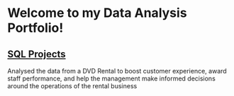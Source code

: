 
# Welcome to my Data Analysis Portfolio!

## [SQL Projects](https://github.com/ProTeni/Data-Analysis-Folder/blob/main/another-page.md)


Analysed the data from a DVD Rental to boost customer experience, award staff performance, and help the management make informed decisions around the operations of the rental business


